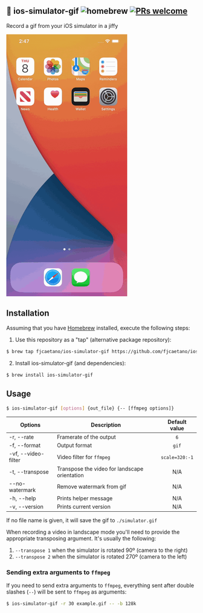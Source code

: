 📱 ios-simulator-gif ![homebrew][1] [![PRs welcome][2]](https://github.com/fjcaetano/ios-simulator-gif/pulls)
---

Record a gif from your iOS simulator in a jiffy

![Example GIF](example.gif?raw=true)

## Installation 

Assuming that you have [Homebrew](https://brew.sh/) installed, execute the following steps:

1. Use this repository as a "tap" (alternative package repository):

```sh
$ brew tap fjcaetano/ios-simulator-gif https://github.com/fjcaetano/ios-simulator-gif.git
```

2. Install ios-simulator-gif (and dependencies):

```sh
$ brew install ios-simulator-gif
```

## Usage

```sh
$ ios-simulator-gif [options] {out_file} {-- [ffmpeg options]}
```

| Options             | Description               | Default value  |
| ------------------- | ------------------------- | :------------: |
| -r, --rate          | Framerate of the output   |      `6`       |
| -f, --format        | Output format             |     `gif`      |
| -vf, --video-filter | Video filter for `ffmpeg` | `scale=320:-1` |
|  -t, --transpose    | Transpose the video for landscape orientation | N/A |
| --no-watermark      | Remove watermark from gif |      N/A       |
| -h, --help          | Prints helper message     |      N/A       |
| -v, --version       | Prints current version    |      N/A       |

If no file name is given, it will save the gif to `./simulator.gif`

When recording a video in landscape mode you'll need to provide the appropriate transposing argument. It's usually the following:
1. `--transpose 1` when the simulator is rotated 90º (camera to the right)
2. `--transpose 2` when the simulator is rotated 270º (camera to the left)

### Sending extra arguments to `ffmpeg`

If you need to send extra arguments to `ffmpeg`, everything sent after double slashes (`--`) will be
sent to `ffmpeg` as arguments:

```sh
$ ios-simulator-gif -r 30 example.gif -- -b 128k
```

[1]: https://img.shields.io/github/tag/fjcaetano/ios-simulator-gif?color=orange&label=homebrew
[2]: https://img.shields.io/badge/PRs-welcome-brightgreen.svg